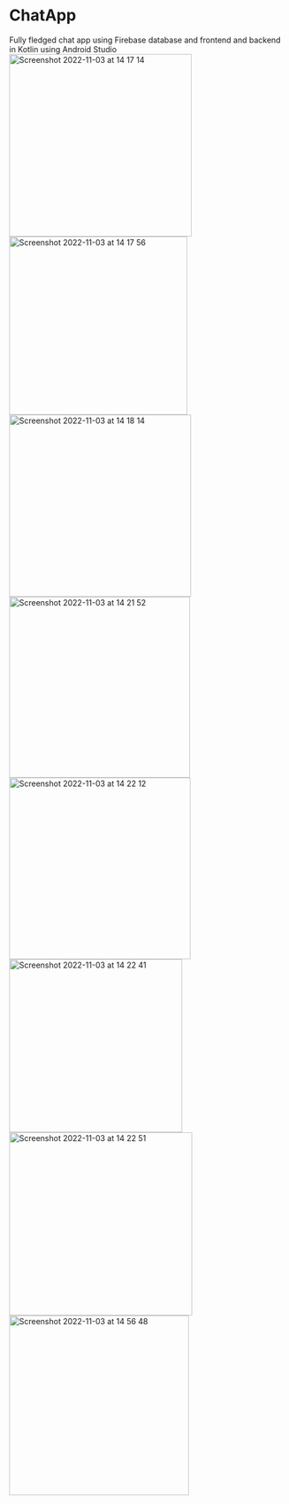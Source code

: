 # ChatApp
Fully fledged chat app using Firebase database and frontend and backend in Kotlin using Android Studio
<img width="330" alt="Screenshot 2022-11-03 at 14 17 14" src="https://user-images.githubusercontent.com/91528690/220435276-4fd76ebe-4aef-471b-96fc-e13cef4e20ed.png">
<img width="322" alt="Screenshot 2022-11-03 at 14 17 56" src="https://user-images.githubusercontent.com/91528690/220435280-f8d1e0a8-ebae-4082-a8da-0518e5e2189b.png">
<img width="329" alt="Screenshot 2022-11-03 at 14 18 14" src="https://user-images.githubusercontent.com/91528690/220435283-66c31a76-81c2-4b5e-bb62-8389541d1557.png">
<img width="327" alt="Screenshot 2022-11-03 at 14 21 52" src="https://user-images.githubusercontent.com/91528690/220435285-fdb5eed8-65ec-4de7-a0d3-7b692c092373.png">
<img width="328" alt="Screenshot 2022-11-03 at 14 22 12" src="https://user-images.githubusercontent.com/91528690/220435289-8be2751c-79a4-4f79-8d62-7adee9fea7b2.png">
<img width="313" alt="Screenshot 2022-11-03 at 14 22 41" src="https://user-images.githubusercontent.com/91528690/220435291-ed62ff28-e18a-46c7-9973-b3b114126330.png">
<img width="331" alt="Screenshot 2022-11-03 at 14 22 51" src="https://user-images.githubusercontent.com/91528690/220435294-81301427-f806-4abe-a04f-37c9b2cadb96.png">
<img width="325" alt="Screenshot 2022-11-03 at 14 56 48" src="https://user-images.githubusercontent.com/91528690/220435295-57fef76e-440f-4b0e-a3ba-fd88b31bb461.png">
